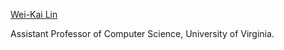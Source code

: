 [Wei-Kai Lin](https://weikailin.github.io/)

Assistant Professor of Computer Science, University of Virginia.
